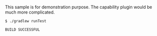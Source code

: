 This sample is for demonstration purpose.
The capability plugin would be much more complicated.

```shell {exemplar}
$ ./gradlew runTest

BUILD SUCCESSFUL
```
